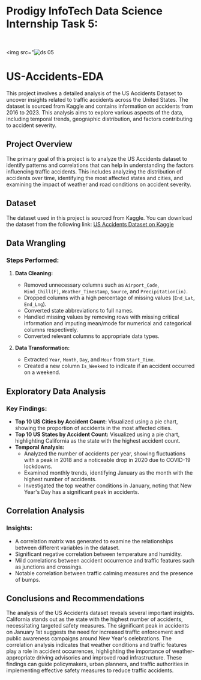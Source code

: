 # Prodigy InfoTech Data Science Internship Task 5:
<br>

<img src="![ds 05](https://github.com/user-attachments/assets/ebc7df9d-948c-4804-93e1-1817fdab9dbf)


# US-Accidents-EDA

This project involves a detailed analysis of the US Accidents Dataset to uncover insights related to traffic accidents across the United States. The dataset is sourced from Kaggle and contains information on accidents from 2016 to 2023. This analysis aims to explore various aspects of the data, including temporal trends, geographic distribution, and factors contributing to accident severity.

## Project Overview

The primary goal of this project is to analyze the US Accidents dataset to identify patterns and correlations that can help in understanding the factors influencing traffic accidents. This includes analyzing the distribution of accidents over time, identifying the most affected states and cities, and examining the impact of weather and road conditions on accident severity.

## Dataset

The dataset used in this project is sourced from Kaggle. You can download the dataset from the following link:
[US Accidents Dataset on Kaggle](https://www.kaggle.com/datasets/sobhanmoosavi/us-accidents)

## Data Wrangling

### Steps Performed:
1. **Data Cleaning:**
   - Removed unnecessary columns such as `Airport_Code`, `Wind_Chill(F)`, `Weather_Timestamp`, `Source`, and `Precipitation(in)`.
   - Dropped columns with a high percentage of missing values (`End_Lat`, `End_Lng`).
   - Converted state abbreviations to full names.
   - Handled missing values by removing rows with missing critical information and imputing mean/mode for numerical and categorical columns respectively.
   - Converted relevant columns to appropriate data types.

2. **Data Transformation:**
   - Extracted `Year`, `Month`, `Day`, and `Hour` from `Start_Time`.
   - Created a new column `Is_Weekend` to indicate if an accident occurred on a weekend.

## Exploratory Data Analysis

### Key Findings:
- **Top 10 US Cities by Accident Count:** Visualized using a pie chart, showing the proportion of accidents in the most affected cities.
- **Top 10 US States by Accident Count:** Visualized using a pie chart, highlighting California as the state with the highest accident count.
- **Temporal Analysis:** 
  - Analyzed the number of accidents per year, showing fluctuations with a peak in 2018 and a noticeable drop in 2020 due to COVID-19 lockdowns.
  - Examined monthly trends, identifying January as the month with the highest number of accidents.
  - Investigated the top weather conditions in January, noting that New Year's Day has a significant peak in accidents.

## Correlation Analysis

### Insights:
- A correlation matrix was generated to examine the relationships between different variables in the dataset.
- Significant negative correlation between temperature and humidity.
- Mild correlations between accident occurrence and traffic features such as junctions and crossings.
- Notable correlation between traffic calming measures and the presence of bumps.

## Conclusions and Recommendations

The analysis of the US Accidents dataset reveals several important insights. California stands out as the state with the highest number of accidents, necessitating targeted safety measures. The significant peak in accidents on January 1st suggests the need for increased traffic enforcement and public awareness campaigns around New Year's celebrations. The correlation analysis indicates that weather conditions and traffic features play a role in accident occurrences, highlighting the importance of weather-appropriate driving advisories and improved road infrastructure. These findings can guide policymakers, urban planners, and traffic authorities in implementing effective safety measures to reduce traffic accidents.
